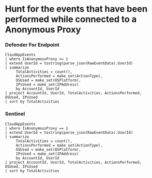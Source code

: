 # Hunt for the events that have been performed while connected to a Anonymous Proxy

### Defender For Endpoint

```
CloudAppEvents
| where IsAnonymousProxy == 1
| extend UserId = tostring(parse_json(RawEventData).UserId)
| summarize
     TotalActivities = count(),
     ActionsPerformed = make_set(ActionType),
     OSUsed = make_set(OSPlatform),
     IPsUsed = make_set(IPAddress)
     by AccountId, UserId
| project AccountId, UserId, TotalActivities, ActionsPerformed, OSUsed, IPsUsed
| sort by TotalActivities
```
### Sentinel
```
CloudAppEvents
| where IsAnonymousProxy == 1
| extend UserId = tostring(parse_json(RawEventData).UserId)
| summarize
     TotalActivities = count(),
     ActionsPerformed = make_set(ActionType),
     OSUsed = make_set(OSPlatform),
     IPsUsed = make_set(IPAddress)
     by AccountId, UserId
| project AccountId, UserId, TotalActivities, ActionsPerformed, OSUsed, IPsUsed
| sort by TotalActivities
```
